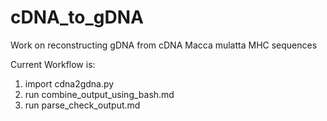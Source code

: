 # cDNA_to_gDNA
Work on reconstructing gDNA from cDNA Macca mulatta MHC sequences

Current Workflow is:
1) import cdna2gdna.py
2) run combine_output_using_bash.md
3) run parse_check_output.md
